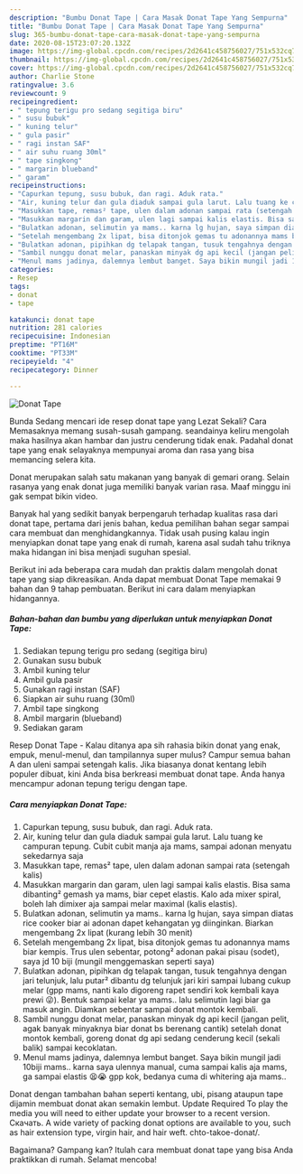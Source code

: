 ```yaml
---
description: "Bumbu Donat Tape | Cara Masak Donat Tape Yang Sempurna"
title: "Bumbu Donat Tape | Cara Masak Donat Tape Yang Sempurna"
slug: 365-bumbu-donat-tape-cara-masak-donat-tape-yang-sempurna
date: 2020-08-15T23:07:20.132Z
image: https://img-global.cpcdn.com/recipes/2d2641c458756027/751x532cq70/donat-tape-foto-resep-utama.jpg
thumbnail: https://img-global.cpcdn.com/recipes/2d2641c458756027/751x532cq70/donat-tape-foto-resep-utama.jpg
cover: https://img-global.cpcdn.com/recipes/2d2641c458756027/751x532cq70/donat-tape-foto-resep-utama.jpg
author: Charlie Stone
ratingvalue: 3.6
reviewcount: 9
recipeingredient:
- " tepung terigu pro sedang segitiga biru"
- " susu bubuk"
- " kuning telur"
- " gula pasir"
- " ragi instan SAF"
- " air suhu ruang 30ml"
- " tape singkong"
- " margarin blueband"
- " garam"
recipeinstructions:
- "Capurkan tepung, susu bubuk, dan ragi. Aduk rata."
- "Air, kuning telur dan gula diaduk sampai gula larut. Lalu tuang ke campuran tepung. Cubit cubit manja aja mams, sampai adonan menyatu sekedarnya saja"
- "Masukkan tape, remas² tape, ulen dalam adonan sampai rata (setengah kalis)"
- "Masukkan margarin dan garam, ulen lagi sampai kalis elastis. Bisa sama dibanting² gemash ya mams, biar cepet elastis. Kalo ada mixer spiral, boleh lah dimixer aja sampai melar maximal (kalis elastis)."
- "Bulatkan adonan, selimutin ya mams.. karna lg hujan, saya simpan diatas rice cooker biar ai adonan dapet kehangatan yg diinginkan. Biarkan mengembang 2x lipat (kurang lebih 30 menit)"
- "Setelah mengembang 2x lipat, bisa ditonjok gemas tu adonannya mams biar kempis. Trus ulen sebentar, potong² adonan pakai pisau (sodet), saya jd 10 biji (mungil menggemaskan seperti saya)"
- "Bulatkan adonan, pipihkan dg telapak tangan, tusuk tengahnya dengan jari telunjuk, lalu putar² dibantu dg telunjuk jari kiri sampai lubang cukup melar (gpp mams, nanti kalo digoreng rapet sendiri kok kembali kaya prewi 😜). Bentuk sampai kelar ya mams.. lalu selimutin lagi biar ga masuk angin. Diamkan sebentar sampai donat montok kembali."
- "Sambil nunggu donat melar, panaskan minyak dg api kecil (jangan pelit, agak banyak minyaknya biar donat bs berenang cantik) setelah donat montok kembali, goreng donat dg api sedang cenderung kecil (sekali balik) sampai kecoklatan."
- "Menul mams jadinya, dalemnya lembut banget. Saya bikin mungil jadi 10biji mams.. karna saya ulennya manual, cuma sampai kalis aja mams, ga sampai elastis 😫😭 gpp kok, bedanya cuma di whitering aja mams.."
categories:
- Resep
tags:
- donat
- tape

katakunci: donat tape 
nutrition: 281 calories
recipecuisine: Indonesian
preptime: "PT16M"
cooktime: "PT33M"
recipeyield: "4"
recipecategory: Dinner

---
```



![Donat Tape](https://img-global.cpcdn.com/recipes/2d2641c458756027/751x532cq70/donat-tape-foto-resep-utama.jpg)

Bunda Sedang mencari ide resep donat tape yang Lezat Sekali? Cara Memasaknya memang susah-susah gampang. seandainya keliru mengolah maka hasilnya akan hambar dan justru cenderung tidak enak. Padahal donat tape yang enak selayaknya mempunyai aroma dan rasa yang bisa memancing selera kita.

Donat merupakan salah satu makanan yang banyak di gemari orang. Selain rasanya yang enak donat juga memiliki banyak varian rasa. Maaf minggu ini gak sempat bikin video.

Banyak hal yang sedikit banyak berpengaruh terhadap kualitas rasa dari donat tape, pertama dari jenis bahan, kedua pemilihan bahan segar sampai cara membuat dan menghidangkannya. Tidak usah pusing kalau ingin menyiapkan donat tape yang enak di rumah, karena asal sudah tahu triknya maka hidangan ini bisa menjadi suguhan spesial.


Berikut ini ada beberapa cara mudah dan praktis dalam mengolah donat tape yang siap dikreasikan. Anda dapat membuat Donat Tape memakai 9 bahan dan 9 tahap pembuatan. Berikut ini cara dalam menyiapkan hidangannya.

<!--inarticleads1-->

##### Bahan-bahan dan bumbu yang diperlukan untuk menyiapkan Donat Tape:

1. Sediakan  tepung terigu pro sedang (segitiga biru)
1. Gunakan  susu bubuk
1. Ambil  kuning telur
1. Ambil  gula pasir
1. Gunakan  ragi instan (SAF)
1. Siapkan  air suhu ruang (30ml)
1. Ambil  tape singkong
1. Ambil  margarin (blueband)
1. Sediakan  garam


Resep Donat Tape - Kalau ditanya apa sih rahasia bikin donat yang enak, empuk, menul-menul, dan tampilannya super mulus? Campur semua bahan A dan uleni sampai setengah kalis. Jika biasanya donat kentang lebih populer dibuat, kini Anda bisa berkreasi membuat donat tape. Anda hanya mencampur adonan tepung terigu dengan tape. 

<!--inarticleads2-->

##### Cara menyiapkan Donat Tape:

1. Capurkan tepung, susu bubuk, dan ragi. Aduk rata.
1. Air, kuning telur dan gula diaduk sampai gula larut. Lalu tuang ke campuran tepung. Cubit cubit manja aja mams, sampai adonan menyatu sekedarnya saja
1. Masukkan tape, remas² tape, ulen dalam adonan sampai rata (setengah kalis)
1. Masukkan margarin dan garam, ulen lagi sampai kalis elastis. Bisa sama dibanting² gemash ya mams, biar cepet elastis. Kalo ada mixer spiral, boleh lah dimixer aja sampai melar maximal (kalis elastis).
1. Bulatkan adonan, selimutin ya mams.. karna lg hujan, saya simpan diatas rice cooker biar ai adonan dapet kehangatan yg diinginkan. Biarkan mengembang 2x lipat (kurang lebih 30 menit)
1. Setelah mengembang 2x lipat, bisa ditonjok gemas tu adonannya mams biar kempis. Trus ulen sebentar, potong² adonan pakai pisau (sodet), saya jd 10 biji (mungil menggemaskan seperti saya)
1. Bulatkan adonan, pipihkan dg telapak tangan, tusuk tengahnya dengan jari telunjuk, lalu putar² dibantu dg telunjuk jari kiri sampai lubang cukup melar (gpp mams, nanti kalo digoreng rapet sendiri kok kembali kaya prewi 😜). Bentuk sampai kelar ya mams.. lalu selimutin lagi biar ga masuk angin. Diamkan sebentar sampai donat montok kembali.
1. Sambil nunggu donat melar, panaskan minyak dg api kecil (jangan pelit, agak banyak minyaknya biar donat bs berenang cantik) setelah donat montok kembali, goreng donat dg api sedang cenderung kecil (sekali balik) sampai kecoklatan.
1. Menul mams jadinya, dalemnya lembut banget. Saya bikin mungil jadi 10biji mams.. karna saya ulennya manual, cuma sampai kalis aja mams, ga sampai elastis 😫😭 gpp kok, bedanya cuma di whitering aja mams..


Donat dengan tambahan bahan seperti kentang, ubi, pisang ataupun tape dijamin membuat donat akan semakin lembut. Update Required To play the media you will need to either update your browser to a recent version. Скачать. A wide variety of packing donat options are available to you, such as hair extension type, virgin hair, and hair weft. chto-takoe-donat/. 

Bagaimana? Gampang kan? Itulah cara membuat donat tape yang bisa Anda praktikkan di rumah. Selamat mencoba!
